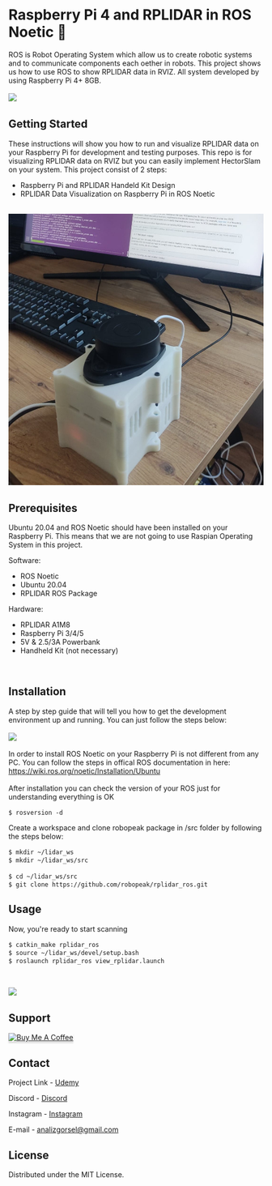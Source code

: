 # Raspberry Pi 4 and RPLIDAR in ROS Noetic 🤖

ROS is Robot Operating System which allow us to create robotic systems and to communicate components each oether in robots.  This project shows us how to use ROS to show RPLIDAR data in RVIZ. All system developed by using Raspberry Pi 4+ 8GB. 
<br/><br/>
<img src="https://github.com/gorselanaliz/raspberry_pi_rplidar_ros/blob/main/project.avif" width="500">

## Getting Started

These instructions will show you how to run and visualize RPLIDAR data on your Raspberry Pi for development and testing purposes. This repo is for visualizing RPLIDAR data on RVIZ but you can easily implement HectorSlam on your system. This project consist of 2 steps:

* Raspberry Pi and RPLIDAR Handeld Kit Design 
* RPLIDAR Data Visualization on Raspberry Pi in ROS Noetic
<br/>

<img src="https://github.com/gorselanaliz/raspberry_pi_rplidar_ros/blob/main/kit.jpg" width="750">

## Prerequisites

Ubuntu 20.04 and ROS Noetic should have been installed on your Raspberry Pi. This means that we are not going to use Raspian Operating System in this project.

Software:
* ROS Noetic
* Ubuntu 20.04
* RPLIDAR ROS Package
  
Hardware:
* RPLIDAR A1M8
* Raspberry Pi 3/4/5
* 5V & 2.5/3A Powerbank
* Handheld Kit (not necessary) 

<br/>

## Installation

A step by step guide that will tell you how to get the development environment up and running. You can just follow the steps below: 
<br/>
<br/>
![](https://github.com/gorselanaliz/raspberry_pi_rplidar_ros/blob/main/ros_installation.gif)
<br/>

In order to install ROS Noetic on your Raspberry Pi is not different from any PC. You can follow the steps in offical ROS documentation in here: https://wiki.ros.org/noetic/Installation/Ubuntu <br/><br/>
After installation you can check the version of your ROS just for understanding everything is OK
```
$ rosversion -d
```
Create a workspace and clone robopeak package in /src folder by following the steps below:
```
$ mkdir ~/lidar_ws
$ mkdir ~/lidar_ws/src

$ cd ~/lidar_ws/src
$ git clone https://github.com/robopeak/rplidar_ros.git
```

## Usage

Now, you're ready to start scanning

```
$ catkin_make rplidar_ros
$ source ~/lidar_ws/devel/setup.bash
$ roslaunch rplidar_ros view_rplidar.launch
```
<br/>

![](https://github.com/gorselanaliz/raspberry_pi_rplidar_ros/blob/main/result.gif)
<br/>

## Support

<a href="https://www.buymeacoffee.com/gorselanaliz" target="_blank"><img src="https://www.buymeacoffee.com/assets/img/custom_images/purple_img.png" alt="Buy Me A Coffee" style="height: 41px !important;width: 174px !important;box-shadow: 0px 3px 2px 0px rgba(190, 190, 190, 0.5) !important;-webkit-box-shadow: 0px 3px 2px 0px rgba(190, 190, 190, 0.5) !important;" ></a>


<!-- CONTACT -->
## Contact

Project Link - [Udemy](https://www.udemy.com/course/yolov8-bilgisayarl-goru-ile-trafik-analizi-3-ozgun-proje)

Discord - [Discord](https://discord.gg/AEvZdFs5rF)

Instagram - [Instagram](https://www.instagram.com/gorselanaliz_/)


E-mail -  analizgorsel@gmail.com

<!-- LICENSE -->
## License
Distributed under the MIT License.

